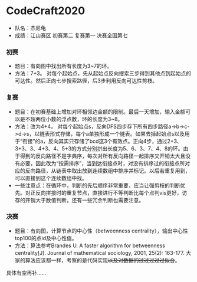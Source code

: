 # CodeCraft2020
* 队名：杰尼龟
* 成绩：江山赛区 初赛第二 复赛第一 决赛全国第七  
  
### 初赛
* 题目：有向图中找出所有长度为3~7的环。
* 方法：7+3。 对每个起始点，先从起始点反向搜索三步得到其他点到起始点的可达性。然后正向七步搜索路径，后3步利用反向可达性剪枝。

### 复赛
* 题目：在初赛基础上增加对环相邻边金额的限制。最后一天增加，输入金额可以是不超两位小数的浮点数，环的长度为3~8。
* 方法：改为4+4。 对每个起始点s，反向DFS四步存下所有四步路径a->b->c->d->s，以链表形式存储，每个a单独形成一个链表。如果去掉起始点s以及用于“衔接”的a，反向其实只存储了bcd这3个有效点。正向4步，通过2+3、3+3、3、4+3、4、5+3的方式分别拼出长度为5、6、3、7、4、8的环。由于得到的反向路径不是字典序，每次对所有反向路径一起排序又开销太大且没有必要，因此改为“按需排序”，当到达衔接点时，对没有排序过的衔接点所对应的反向路径，从链表中取出放到连续数组中排序并标记。以后若重复用到，可以直接到这个连续数组中找。
* 一些注意点：在循环中，判断的先后顺序非常重要，应当让强剪枝的判断优先。对正反向拼接时的重复节点，直接进行不等判断比每个点判vis更好，访存的开销大于数值判断。还有一些冗余判断也需要注意。

### 决赛
* 题目：有向图，计算节点的中心性（betweenness centrality），输出中心性top100的点id及中心性值。
* 方法：算法参考Brandes U. A faster algorithm for betweenness centrality[J]. Journal of mathematical sociology, 2001, 25(2): 163-177. 大家的算法应该都一样，考察的是代码实现~~以及对数据的过过过过过拟合~~。

具体有空再补......
